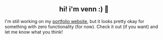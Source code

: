 <h2 align="center"> hi! i'm venn :) 👋 </h2>

<p> I'm still working on my <a href="https://vennby.github.io/vennby/">portfolio website</a>, but it looks pretty okay for something with zero functionality (for now). Check it out (if you want) and let me know what you think!</p>

<!--
**vennby/vennby** is a ✨ _special_ ✨ repository because its `README.md` (this file) appears on your GitHub profile.

Here are some ideas to get you started:

- 🔭 I’m currently working on ...
- 🌱 I’m currently learning ...
- 👯 I’m looking to collaborate on ...
- 🤔 I’m looking for help with ...
- 💬 Ask me about ...
- 📫 How to reach me: ...
- 😄 Pronouns: ...
- ⚡ Fun fact: ...
-->
